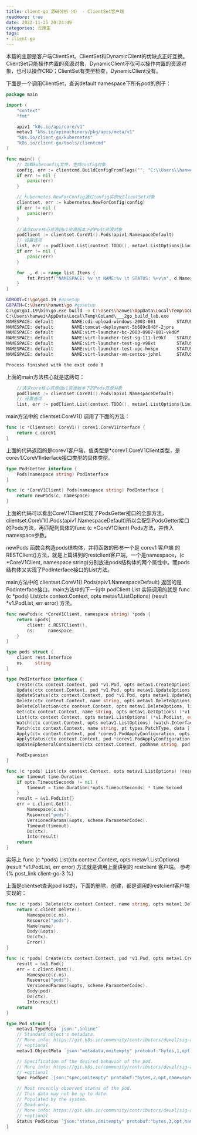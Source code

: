```yaml
---
title: client-go 源码分析（4） - ClientSet客户端
readmore: true
date: 2022-11-25 20:24:49
categories: 云原生
tags:
- client-go
---
```



本篇的主题是客户端ClientSet。ClientSet和DynamicClient的优缺点正好互换。ClientSet只能操作内置的资源对象，DynamicClient不仅可以操作内置的资源对象，也可以操作CRD；ClientSet有类型检查，DynamicClient没有。

下面是一个调用ClientSet，查询default namespace下所有pod的例子：

```go
package main

import (
	"context"
	"fmt"

	apiv1 "k8s.io/api/core/v1"
	metav1 "k8s.io/apimachinery/pkg/apis/meta/v1"
	"k8s.io/client-go/kubernetes"
	"k8s.io/client-go/tools/clientcmd"
)

func main() {
	// 加载kubeconfig文件，生成config对象
	config, err := clientcmd.BuildConfigFromFlags("", "C:\\Users\\hanwei\\config")
	if err != nil {
		panic(err)
	}

	// kubernetes.NewForConfig通过config实例化ClientSet对象
	clientset, err := kubernetes.NewForConfig(config)
	if err != nil {
		panic(err)
	}

	//请求core核心资源组v1资源版本下的Pods资源对象
	podClient := clientset.CoreV1().Pods(apiv1.NamespaceDefault)
	// 设置选项
	list, err := podClient.List(context.TODO(), metav1.ListOptions{Limit: 500})
	if err != nil {
		panic(err)
	}

	for _, d := range list.Items {
		fmt.Printf("NAMESPACE: %v \t NAME:%v \t STATUS: %+v\n", d.Namespace, d.Name, d.Status.Phase)
	}
}
```

```bash
GOROOT=C:\go\go1.19 #gosetup
GOPATH=C:\Users\hanwei\go #gosetup
C:\go\go1.19\bin\go.exe build -o C:\Users\hanwei\AppData\Local\Temp\GoLand\___2go_build_lab.exe lab #gosetup
C:\Users\hanwei\AppData\Local\Temp\GoLand\___2go_build_lab.exe
NAMESPACE: default       NAME:cdi-upload-windows-2003-001        STATUS: Running
NAMESPACE: default       NAME:tomcat-deployment-5b689c848f-2jprs         STATUS: Running
NAMESPACE: default       NAME:virt-launcher-bc-2003-0907-001-vkd8f       STATUS: Running
NAMESPACE: default       NAME:virt-launcher-test-sg-111-lc9kf    STATUS: Running
NAMESPACE: default       NAME:virt-launcher-test-sg-v98xt        STATUS: Running
NAMESPACE: default       NAME:virt-launcher-test-vpc-hxkpx       STATUS: Running
NAMESPACE: default       NAME:virt-launcher-vm-centos-jphml      STATUS: Running

Process finished with the exit code 0
```

上面的main方法核心就是这两句：

```go
	//请求core核心资源组v1资源版本下的Pods资源对象
	podClient := clientset.CoreV1().Pods(apiv1.NamespaceDefault)
	// 设置选项
	list, err := podClient.List(context.TODO(), metav1.ListOptions{Limit: 500})
```

main方法中的 clientset.CoreV1() 调用了下面的方法：

```go
func (c *Clientset) CoreV1() corev1.CoreV1Interface {
	return c.coreV1
}
```

上面的代码返回的是corev1客户端，值类型是*corev1.CoreV1Client类型，是corev1.CoreV1Interface接口类型的具体类型。

```go
type PodsGetter interface {
	Pods(namespace string) PodInterface
}
```

```go
func (c *CoreV1Client) Pods(namespace string) PodInterface {
	return newPods(c, namespace)
}
```

上面的代码可以看出CoreV1Client实现了PodsGetter接口的全部方法，clientset.CoreV1().Pods(apiv1.NamespaceDefault)所以会配到PodsGetter接口的Pods方法，再匹配到具体的func (c *CoreV1Client) Pods方法，并传入namespace参数。

newPods 函数会构造pods结构体，并将函数的形参一个是 corev1 客户端 的 RESTClient()方法，就是上篇讲到的restclient客户端，一个是namespace，(c *CoreV1Client, namespace string)分别放进pods结构体的两个属性中。而pods结构体又实现了PodInterface接口的List方法。

main方法中的 clientset.CoreV1().Pods(apiv1.NamespaceDefault) 返回的是PodInterface接口。main方法中的下一句中 podClient.List 实际调用的就是 func (c *pods) List(ctx context.Context, opts metav1.ListOptions) (result *v1.PodList, err error) 方法。

```go
func newPods(c *CoreV1Client, namespace string) *pods {
	return &pods{
		client: c.RESTClient(),
		ns:     namespace,
	}
}
```

```go
type pods struct {
	client rest.Interface
	ns     string
}
```

```go
type PodInterface interface {
	Create(ctx context.Context, pod *v1.Pod, opts metav1.CreateOptions) (*v1.Pod, error)
	Update(ctx context.Context, pod *v1.Pod, opts metav1.UpdateOptions) (*v1.Pod, error)
	UpdateStatus(ctx context.Context, pod *v1.Pod, opts metav1.UpdateOptions) (*v1.Pod, error)
	Delete(ctx context.Context, name string, opts metav1.DeleteOptions) error
	DeleteCollection(ctx context.Context, opts metav1.DeleteOptions, listOpts metav1.ListOptions) error
	Get(ctx context.Context, name string, opts metav1.GetOptions) (*v1.Pod, error)
	List(ctx context.Context, opts metav1.ListOptions) (*v1.PodList, error)
	Watch(ctx context.Context, opts metav1.ListOptions) (watch.Interface, error)
	Patch(ctx context.Context, name string, pt types.PatchType, data []byte, opts metav1.PatchOptions, subresources ...string) (result *v1.Pod, err error)
	Apply(ctx context.Context, pod *corev1.PodApplyConfiguration, opts metav1.ApplyOptions) (result *v1.Pod, err error)
	ApplyStatus(ctx context.Context, pod *corev1.PodApplyConfiguration, opts metav1.ApplyOptions) (result *v1.Pod, err error)
	UpdateEphemeralContainers(ctx context.Context, podName string, pod *v1.Pod, opts metav1.UpdateOptions) (*v1.Pod, error)

	PodExpansion
}
```

```go
func (c *pods) List(ctx context.Context, opts metav1.ListOptions) (result *v1.PodList, err error) {
	var timeout time.Duration
	if opts.TimeoutSeconds != nil {
		timeout = time.Duration(*opts.TimeoutSeconds) * time.Second
	}
	result = &v1.PodList{}
	err = c.client.Get().
		Namespace(c.ns).
		Resource("pods").
		VersionedParams(&opts, scheme.ParameterCodec).
		Timeout(timeout).
		Do(ctx).
		Into(result)
	return
}
```

实际上 func (c *pods) List(ctx context.Context, opts metav1.ListOptions) (result *v1.PodList, err error) 方法就是调用上面讲到的 restclient 客户端。 参考 {% post_link client-go-3 %}

上面是clientset查询pod list的，下面的删除，创建，都是调用的restclient客户端实现的：

```go
func (c *pods) Delete(ctx context.Context, name string, opts metav1.DeleteOptions) error {
	return c.client.Delete().
		Namespace(c.ns).
		Resource("pods").
		Name(name).
		Body(&opts).
		Do(ctx).
		Error()
}
```

```go
func (c *pods) Create(ctx context.Context, pod *v1.Pod, opts metav1.CreateOptions) (result *v1.Pod, err error) {
	result = &v1.Pod{}
	err = c.client.Post().
		Namespace(c.ns).
		Resource("pods").
		VersionedParams(&opts, scheme.ParameterCodec).
		Body(pod).
		Do(ctx).
		Into(result)
	return
}
```

```go
type Pod struct {
	metav1.TypeMeta `json:",inline"`
	// Standard object's metadata.
	// More info: https://git.k8s.io/community/contributors/devel/sig-architecture/api-conventions.md#metadata
	// +optional
	metav1.ObjectMeta `json:"metadata,omitempty" protobuf:"bytes,1,opt,name=metadata"`

	// Specification of the desired behavior of the pod.
	// More info: https://git.k8s.io/community/contributors/devel/sig-architecture/api-conventions.md#spec-and-status
	// +optional
	Spec PodSpec `json:"spec,omitempty" protobuf:"bytes,2,opt,name=spec"`

	// Most recently observed status of the pod.
	// This data may not be up to date.
	// Populated by the system.
	// Read-only.
	// More info: https://git.k8s.io/community/contributors/devel/sig-architecture/api-conventions.md#spec-and-status
	// +optional
	Status PodStatus `json:"status,omitempty" protobuf:"bytes,3,opt,name=status"`
}
```